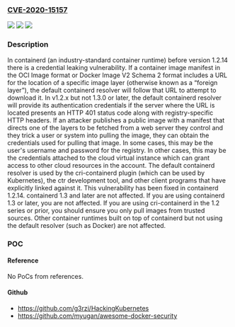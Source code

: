 ### [CVE-2020-15157](https://cve.mitre.org/cgi-bin/cvename.cgi?name=CVE-2020-15157)
![](https://img.shields.io/static/v1?label=Product&message=containerd&color=blue)
![](https://img.shields.io/static/v1?label=Version&message=n%2Fa&color=blue)
![](https://img.shields.io/static/v1?label=Vulnerability&message=CWE-522%20Insufficiently%20Protected%20Credentials&color=brighgreen)

### Description

In containerd (an industry-standard container runtime) before version 1.2.14 there is a credential leaking vulnerability. If a container image manifest in the OCI Image format or Docker Image V2 Schema 2 format includes a URL for the location of a specific image layer (otherwise known as a “foreign layer”), the default containerd resolver will follow that URL to attempt to download it. In v1.2.x but not 1.3.0 or later, the default containerd resolver will provide its authentication credentials if the server where the URL is located presents an HTTP 401 status code along with registry-specific HTTP headers. If an attacker publishes a public image with a manifest that directs one of the layers to be fetched from a web server they control and they trick a user or system into pulling the image, they can obtain the credentials used for pulling that image. In some cases, this may be the user's username and password for the registry. In other cases, this may be the credentials attached to the cloud virtual instance which can grant access to other cloud resources in the account. The default containerd resolver is used by the cri-containerd plugin (which can be used by Kubernetes), the ctr development tool, and other client programs that have explicitly linked against it. This vulnerability has been fixed in containerd 1.2.14. containerd 1.3 and later are not affected. If you are using containerd 1.3 or later, you are not affected. If you are using cri-containerd in the 1.2 series or prior, you should ensure you only pull images from trusted sources. Other container runtimes built on top of containerd but not using the default resolver (such as Docker) are not affected.

### POC

#### Reference
No PoCs from references.

#### Github
- https://github.com/g3rzi/HackingKubernetes
- https://github.com/myugan/awesome-docker-security

